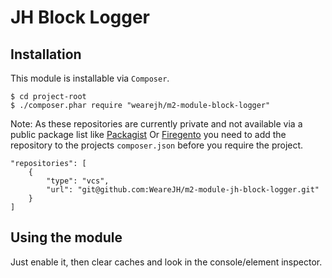 # JH Block Logger

## Installation
This module is installable via `Composer`.

```
$ cd project-root
$ ./composer.phar require "wearejh/m2-module-block-logger"
```

Note: As these repositories are currently private and not available via a public package list like [Packagist](https://packagist.org/) Or [Firegento](http://packages.firegento.com") you need to add the repository to the projects `composer.json` before you require the project.

```
"repositories": [
    {
        "type": "vcs",
        "url": "git@github.com:WeareJH/m2-module-jh-block-logger.git"
    }
]
```

## Using the module

Just enable it, then clear caches and look in the console/element inspector.
